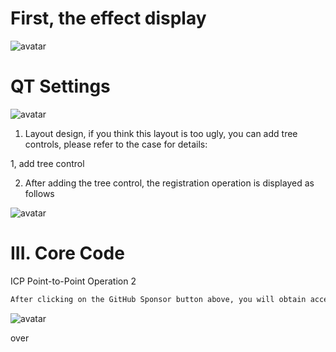 #  First, the effect display 

![avatar]( abbb161c2826434ca2624f8ac5dd4a07.gif) 

#  QT Settings 

![avatar]( b9dac624cc3d48d291eea422cfa71f7b.png) 

 1) Layout design, if you think this layout is too ugly, you can add tree controls, please refer to the case for details: 

1, add tree control 

2. After adding the tree control, the registration operation is displayed as follows 

![avatar]( cda3b26ba280400891dbe3a2c69db828.gif) 

#  III. Core Code 

ICP Point-to-Point Operation 2 

 ```python  
After clicking on the GitHub Sponsor button above, you will obtain access permissions to my private code repository ( https://github.com/slowlon/my_code_bar ) to view this blog code. By searching the code number of this blog, you can find the code you need, code number is: 2024020309573856662
 ```  
![avatar]( a55d2bf936934f82bfa27c8ceb569dad.png) 

over 

